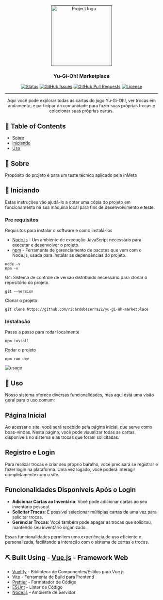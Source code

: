 <p align="center">
  <a href="" rel="noopener">
 <img width=200px height=200px src="https://encrypted-tbn0.gstatic.com/images?q=tbn:ANd9GcRQonMrfPFEjmiOTxP8TnH2F6F5XgiJeXoWRA&s" alt="Project logo"></a>
</p>

<h3 align="center">Yu-Gi-Oh! Marketplace</h3>

<div align="center">

[![Status](https://img.shields.io/badge/status-active-success.svg)]()
[![GitHub Issues](https://img.shields.io/github/issues/kylelobo/The-Documentation-Compendium.svg)](https://github.com/kylelobo/The-Documentation-Compendium/issues)
[![GitHub Pull Requests](https://img.shields.io/github/issues-pr/kylelobo/The-Documentation-Compendium.svg)](https://github.com/kylelobo/The-Documentation-Compendium/pulls)
[![License](https://img.shields.io/badge/license-MIT-blue.svg)](/LICENSE)

</div>

---

<p align="center"> Aqui você pode explorar todas as cartas do jogo Yu-Gi-Oh!, ver trocas em andamento, e participar da comunidade para fazer suas próprias trocas e colecionar suas próprias cartas.
    <br> 
</p>

## 📝 Table of Contents

- [Sobre](#about)
- [Iniciando](#getting_started)
- [Uso](#usage)

## 🧐 Sobre <a name = "about"></a>

Propósito do projeto é para um teste técnico aplicado pela inMeta

## 🏁 Iniciando <a name = "getting_started"></a>

Estas instruções vão ajudá-lo a obter uma cópia do projeto em funcionamento na sua máquina local para fins de desenvolvimento e teste.

### Pre requisitos

Requisitos para instalar o software e como instalá-los

- [Node.js](https://nodejs.org/en/) - Um ambiente de execução JavaScript necessário para executar e desenvolver o projeto.
- [npm](https://www.npmjs.com/) - Ferramenta de gerenciamento de pacotes que vem com o Node.js, usada para instalar as dependências do projeto.

```
node -v
npm -v
```

Git: Sistema de controle de versão distribuído necessário para clonar o repositório do projeto.

```
git --version
```

Clonar o projeto

```
git clone https://github.com/ricardobezerra22/yu-gi-oh-marketplace
```

### Instalação

Passo a passo para rodar localmente

```
npm install
```

Rodar o projeto

```
npm run dev
```

<img src="https://imgur.com/gallery/yugioh-8IlcspH" alt="usage">

## 🎈 Uso <a name="usage"></a>

Nosso sistema oferece diversas funcionalidades, mas aqui está uma visão geral para o uso comum:

## Página Inicial

Ao acessar o site, você será recebido pela página inicial, que serve como boas-vindas. Nesta página, você pode visualizar todas as cartas disponíveis no sistema e as trocas que foram solicitadas.

## Registro e Login

Para realizar trocas e criar seu próprio baralho, você precisará se registrar e fazer login na plataforma. Uma vez logado, você poderá interagir completamente com o site.

## Funcionalidades Disponíveis Após o Login

- **Adicionar Cartas ao Inventário**: Você pode adicionar cartas ao seu inventário pessoal.
- **Solicitar Trocas**: É possível selecionar múltiplas cartas de uma vez para solicitar trocas.
- **Gerenciar Trocas**: Você também pode apagar as trocas que solicitou, mantendo seu inventário organizado.

Essas funcionalidades permitem uma experiência de uso eficiente e personalizada, facilitando a interação com o sistema de cartas e trocas.

## ⛏️ Built Using <a name = "built_using"></a>- [Vue.js](https://vuejs.org/) - Framework Web

- [Vuetify](https://vuetifyjs.com/en/getting-started/installation/#installation) - Biblioteca de Componentes/Estilos para Vue.js
- [Vite](https://vitejs.dev/) - Ferramenta de Build para Frontend
- [Prettier](https://prettier.io/) - Formatador de Código
- [ESLint](https://eslint.org/) - Linter de Código
- [Node.js](https://nodejs.org/en/) - Ambiente de Servidor
